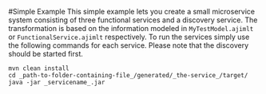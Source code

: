 #Simple Example
This simple example lets you create a small microservice system consisting of three functional services and a discovery service. The transformation is based on the information modeled in ``MyTestModel.ajimlt`` or ``FunctionalService.ajimlt`` respectively. To run the services simply use the following commands for each service. Please note that the discovery should be started first.

```console
mvn clean install
cd _path-to-folder-containing-file_/generated/_the-service_/target/
java -jar _servicename_.jar
```